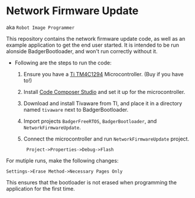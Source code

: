# Network Firmware Update
aka `Robot Image Programmer`    

This repository contains the network firmware update code, as well as an
example application to get the end user started. It is intended to be run
alonside BadgerBootloader, and won't run correctly without it.

- Following are the steps to run the code:
  1. Ensure you have a [Ti TM4C1294](http://www.ti.com/tool/EK-TM4C1294XL) Microcontroller. (Buy if you have to!)  
  2. Install [Code Composer Studio](http://www.ti.com/tool/CCSTUDIO) and set it up for the microcontroller.
  3. Download and install Tivaware from TI, and place it in a directory named `tivaware` next to BadgerBootloader.
  4. Import projects `BadgerFreeRTOS`, `BadgerBootloader`, and `NetworkFirmwareUpdate`.
  5. Connect the microcontroller and run `NetworkFirmwareUpdate` project.
        
          Project->Properties->Debug->Flash
        
For mutiple runs, make the following changes:

    Settings->Erase Method->Necessary Pages Only

This ensures that the bootloader is not erased when programming the application for the first time.
